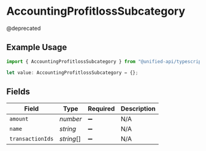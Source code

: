 # AccountingProfitlossSubcategory

@deprecated

## Example Usage

```typescript
import { AccountingProfitlossSubcategory } from "@unified-api/typescript-sdk/sdk/models/shared";

let value: AccountingProfitlossSubcategory = {};
```

## Fields

| Field              | Type               | Required           | Description        |
| ------------------ | ------------------ | ------------------ | ------------------ |
| `amount`           | *number*           | :heavy_minus_sign: | N/A                |
| `name`             | *string*           | :heavy_minus_sign: | N/A                |
| `transactionIds`   | *string*[]         | :heavy_minus_sign: | N/A                |